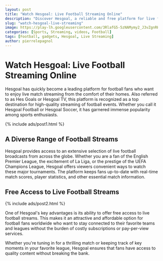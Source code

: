```yaml
---
layout: post
title: "Watch Hesgoal: Live Football Streaming Online"
description: "Discover Hesgoal, a reliable and free platform for live football streaming of global matches."
slug: "watch-hesgoal-live-streaming"
image: https://play-lh.googleusercontent.com/3RlafG5-5zNAMymy2_J3vZgnRHyFFqgTL1E_x28CiA-ItAW5PEYz1KUlQVM7WELJaB8
categories: [Sports, Streaming, videos, Football]
tags: [Football, gadgets, Hesgoal, Live Streaming]
author: pierrelepagnol
---
```


# Watch Hesgoal: Live Football Streaming Online

Hesgoal has quickly become a leading platform for football fans who want to enjoy live match streaming from the comfort of their homes. Also referred to as Hes Goals or Hesgoal TV, this platform is recognized as a top destination for high-quality streaming of football events. Whether you call it Hesgoal Football or Hesgoal Soccer, it has garnered immense popularity among sports enthusiasts.

{% include ads/post1.html %}

## A Diverse Range of Football Streams

Hesgoal provides access to an extensive selection of live football broadcasts from across the globe. Whether you are a fan of the English Premier League, the excitement of La Liga, or the prestige of the UEFA Champions League, Hesgoal offers viewers convenient ways to watch these major tournaments. The platform keeps fans up-to-date with real-time match scores, player statistics, and other essential match information.

## Free Access to Live Football Streams

{% include ads/post2.html %}

One of Hesgoal's key advantages is its ability to offer free access to live football streams. This makes it an attractive and affordable option for football fans worldwide who want to stay connected to their favorite teams and leagues without the burden of costly subscriptions or pay-per-view services.

Whether you're tuning in for a thrilling match or keeping track of key moments in your favorite league, Hesgoal ensures that fans have access to quality content without breaking the bank.

